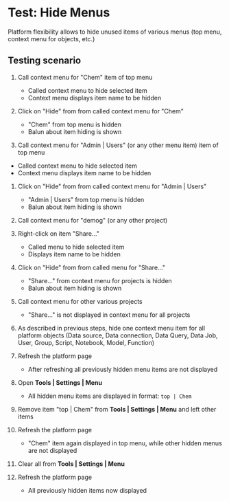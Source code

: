 <!-- TITLE: Tests: Hide Menus -->
<!-- SUBTITLE: -->

# Test: Hide Menus

Platform flexibility allows to hide unused items of various menus (top menu, context menu for objects, etc.)

## Testing scenario

1. Call context menu for "Chem" item of top menu
   * Called context menu to hide selected item
   * Context menu displays item name to be hidden

1. Click on "Hide" from from called context menu for "Chem"
   * "Chem" from top menu is hidden
   * Balun about item hiding is shown

1.  Call context menu for "Admin | Users" (or any other menu item) item of top menu
   * Called context menu to hide selected item
   * Context menu displays item name to be hidden

1. Click on "Hide" from from called context menu for "Admin | Users"
   * "Admin | Users" from top menu is hidden
   * Balun about item hiding is shown
   
1. Call context menu for "demog" (or any other project)

1. Right-click on item "Share..."
   * Called menu to hide selected item
   * Displays item name to be hidden
   
1. Click on "Hide" from from called menu for "Share..."
   * "Share..." from context menu for projects is hidden
   * Balun about item hiding is shown
   
1. Call context menu for other various projects
   * "Share..." is not displayed in context menu for all projects
   
1. As described in previous steps, hide one context menu item for all platform objects (Data source, Data connection, Data Query, Data Job, User, Group, Script, Notebook, Model, Function)

1. Refresh the platform page
   * After refreshing all previously hidden menu items are not displayed

1. Open **Tools | Settings | Menu**
   * All hidden menu items are displayed in format: ```top | Chem```  

1. Remove item "top | Chem" from **Tools | Settings | Menu** and left other items

1. Refresh the platform page
    * "Chem" item again displayed in top menu, while other hidden menus are not displayed
    
1. Clear all from  **Tools | Settings | Menu**   

1. Refresh the platform page
    * All previously hidden items now displayed